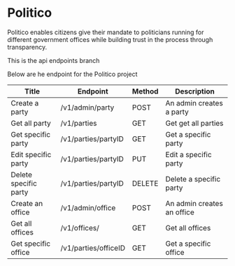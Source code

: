 # Politico
Politico enables citizens give their mandate to politicians running for different government offices while building trust in the process through transparency.

This is the api endpoints branch

Below are he endpoint for the Politico project

Title | Endpoint | Method | Description
--- | --- | --- | ---
Create a party | /v1/admin/party | POST | An admin creates a party
Get all party | /v1/parties | GET | Get get all parties
Get specific party | /v1/parties/partyID | GET | Get a specific party
Edit specific party | /v1/parties/partyID | PUT | Edit a specific party
Delete specific party | /v1/parties/partyID | DELETE | Delete a specific party
Create an office | /v1/admin/office | POST | An admin creates an office
Get all offices | /v1/offices/ | GET | Get all offices
Get specific office | /v1/parties/officeID | GET | Get a specific office

